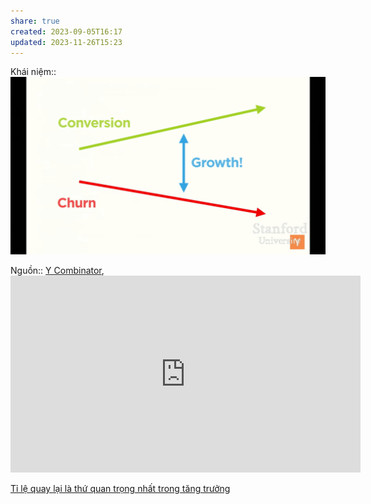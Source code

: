 ```yaml
---
share: true
created: 2023-09-05T16:17
updated: 2023-11-26T15:23
---
```

Khái niệm:: 
![growth.png](../../../../../assets/attachments/growth.png)

Nguồn:: [Y Combinator](../../../../%CE%9E%20Ngu%E1%BB%93n/Y%20Combinator.md), <iframe width="560" height="315" src="https://www.youtube.com/embed/watch?v=sz_LgBAGYyo" title="YouTube video player" frameborder="0" allow="accelerometer; autoplay; clipboard-write; encrypted-media; gyroscope; picture-in-picture; web-share" referrerpolicy="strict-origin-when-cross-origin" allowfullscreen></iframe>

[Tỉ lệ quay lại là thứ quan trọng nhất trong tăng trưởng](./T%E1%BB%89%20l%E1%BB%87%20quay%20l%E1%BA%A1i%20l%C3%A0%20th%E1%BB%A9%20quan%20tr%E1%BB%8Dng%20nh%E1%BA%A5t%20trong%20t%C4%83ng%20tr%C6%B0%E1%BB%9Fng.md)